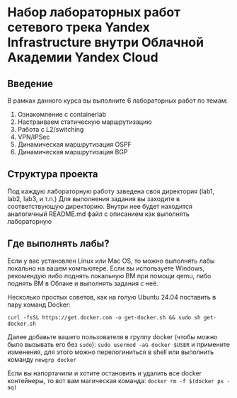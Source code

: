 # Набор лабораторных работ сетевого трека Yandex Infrastructure внутри Облачной Академии Yandex Cloud

## Введение

В рамках данного курса вы выполните 6 лабораторных работ по темам:

1. Ознакомление с containerlab
2. Настраиваем статическую маршрутизацию
3. Работа с L2/switching
4. VPN/IPSec
5. Динамическая маршрутизация OSPF
6. Динамическая маршрутизация BGP

## Структура проекта

Под каждую лабораторную работу заведена своя директория (lab1, lab2, lab3, и т.п.)
Для выполнения задания вы заходите в соответствующую директорию.
Внутри нее будет находится аналогичный README.md файл с описанием как выполнять лабораторную

## Где выполнять лабы?

Если у вас установлен Linux или Mac OS, то можно выполнять лабы локально на вашем компьютере. Если вы используете Windows, рекомендую либо поднять локальную ВМ при помощи qemu, либо поднять ВМ в Облаке и выполнять задания с неё.

Несколько простых советов, как на голую Ubuntu 24.04 поставить в пару команд Docker:

`curl -fsSL https://get.docker.com -o get-docker.sh && sudo sh get-docker.sh`

Далее добавьте вашего пользователя в группу docker (чтобы можно было вызывать его без `sudo`):
`sudo usermod -aG docker $USER` и примените изменения, для этого можно перелогиниться в shell или выполнить команду `newgrp docker`

Если вы напортачили и хотите остановить и удалить все docker контейнеры, то вот вам магическая команда: `docker rm -f $(docker ps -aq)`

